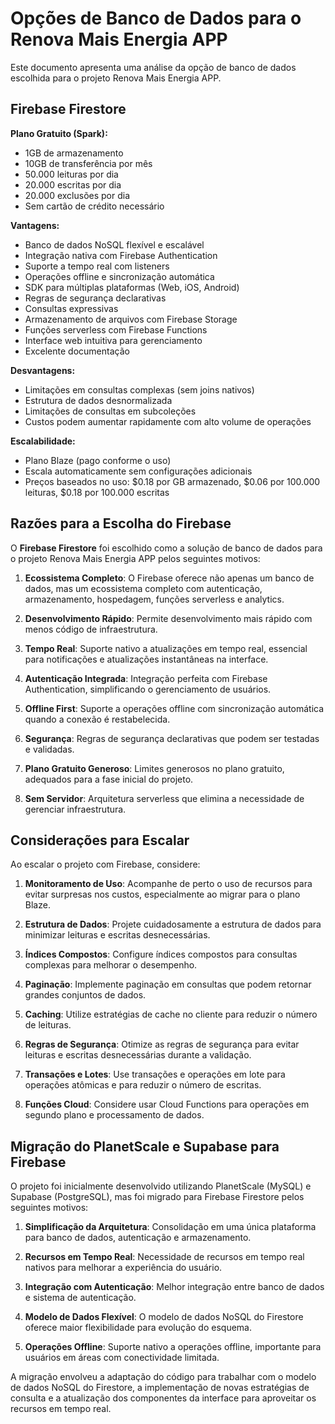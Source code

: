 # Opções de Banco de Dados para o Renova Mais Energia APP

Este documento apresenta uma análise da opção de banco de dados escolhida para o projeto Renova Mais Energia APP.

## Firebase Firestore

**Plano Gratuito (Spark):**
- 1GB de armazenamento
- 10GB de transferência por mês
- 50.000 leituras por dia
- 20.000 escritas por dia
- 20.000 exclusões por dia
- Sem cartão de crédito necessário

**Vantagens:**
- Banco de dados NoSQL flexível e escalável
- Integração nativa com Firebase Authentication
- Suporte a tempo real com listeners
- Operações offline e sincronização automática
- SDK para múltiplas plataformas (Web, iOS, Android)
- Regras de segurança declarativas
- Consultas expressivas
- Armazenamento de arquivos com Firebase Storage
- Funções serverless com Firebase Functions
- Interface web intuitiva para gerenciamento
- Excelente documentação

**Desvantagens:**
- Limitações em consultas complexas (sem joins nativos)
- Estrutura de dados desnormalizada
- Limitações de consultas em subcoleções
- Custos podem aumentar rapidamente com alto volume de operações

**Escalabilidade:**
- Plano Blaze (pago conforme o uso)
- Escala automaticamente sem configurações adicionais
- Preços baseados no uso: $0.18 por GB armazenado, $0.06 por 100.000 leituras, $0.18 por 100.000 escritas

## Razões para a Escolha do Firebase

O **Firebase Firestore** foi escolhido como a solução de banco de dados para o projeto Renova Mais Energia APP pelos seguintes motivos:

1. **Ecossistema Completo**: O Firebase oferece não apenas um banco de dados, mas um ecossistema completo com autenticação, armazenamento, hospedagem, funções serverless e analytics.

2. **Desenvolvimento Rápido**: Permite desenvolvimento mais rápido com menos código de infraestrutura.

3. **Tempo Real**: Suporte nativo a atualizações em tempo real, essencial para notificações e atualizações instantâneas na interface.

4. **Autenticação Integrada**: Integração perfeita com Firebase Authentication, simplificando o gerenciamento de usuários.

5. **Offline First**: Suporte a operações offline com sincronização automática quando a conexão é restabelecida.

6. **Segurança**: Regras de segurança declarativas que podem ser testadas e validadas.

7. **Plano Gratuito Generoso**: Limites generosos no plano gratuito, adequados para a fase inicial do projeto.

8. **Sem Servidor**: Arquitetura serverless que elimina a necessidade de gerenciar infraestrutura.

## Considerações para Escalar

Ao escalar o projeto com Firebase, considere:

1. **Monitoramento de Uso**: Acompanhe de perto o uso de recursos para evitar surpresas nos custos, especialmente ao migrar para o plano Blaze.

2. **Estrutura de Dados**: Projete cuidadosamente a estrutura de dados para minimizar leituras e escritas desnecessárias.

3. **Índices Compostos**: Configure índices compostos para consultas complexas para melhorar o desempenho.

4. **Paginação**: Implemente paginação em consultas que podem retornar grandes conjuntos de dados.

5. **Caching**: Utilize estratégias de cache no cliente para reduzir o número de leituras.

6. **Regras de Segurança**: Otimize as regras de segurança para evitar leituras e escritas desnecessárias durante a validação.

7. **Transações e Lotes**: Use transações e operações em lote para operações atômicas e para reduzir o número de escritas.

8. **Funções Cloud**: Considere usar Cloud Functions para operações em segundo plano e processamento de dados.

## Migração do PlanetScale e Supabase para Firebase

O projeto foi inicialmente desenvolvido utilizando PlanetScale (MySQL) e Supabase (PostgreSQL), mas foi migrado para Firebase Firestore pelos seguintes motivos:

1. **Simplificação da Arquitetura**: Consolidação em uma única plataforma para banco de dados, autenticação e armazenamento.

2. **Recursos em Tempo Real**: Necessidade de recursos em tempo real nativos para melhorar a experiência do usuário.

3. **Integração com Autenticação**: Melhor integração entre banco de dados e sistema de autenticação.

4. **Modelo de Dados Flexível**: O modelo de dados NoSQL do Firestore oferece maior flexibilidade para evolução do esquema.

5. **Operações Offline**: Suporte nativo a operações offline, importante para usuários em áreas com conectividade limitada.

A migração envolveu a adaptação do código para trabalhar com o modelo de dados NoSQL do Firestore, a implementação de novas estratégias de consulta e a atualização dos componentes da interface para aproveitar os recursos em tempo real.
